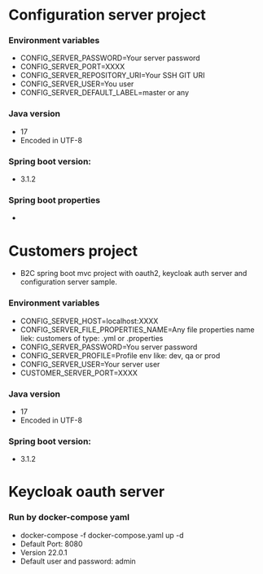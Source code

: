 # Configuration server project

### Environment variables
- CONFIG_SERVER_PASSWORD=Your server password
- CONFIG_SERVER_PORT=XXXX
- CONFIG_SERVER_REPOSITORY_URI=Your SSH GIT URI
- CONFIG_SERVER_USER=You user
- CONFIG_SERVER_DEFAULT_LABEL=master or any

### Java version
- 17
- Encoded in UTF-8

### Spring boot version:
- 3.1.2

### Spring boot properties
- 

# Customers project
- B2C spring boot mvc project with oauth2, keycloak auth server and configuration server sample.

### Environment variables
- CONFIG_SERVER_HOST=localhost:XXXX
- CONFIG_SERVER_FILE_PROPERTIES_NAME=Any file properties name liek: customers of type: .yml or .properties
- CONFIG_SERVER_PASSWORD=You server password
- CONFIG_SERVER_PROFILE=Profile env like: dev, qa or prod
- CONFIG_SERVER_USER=Your server user
- CUSTOMER_SERVER_PORT=XXXX

### Java version
- 17
- Encoded in UTF-8

### Spring boot version:
- 3.1.2

# Keycloak oauth server

### Run by docker-compose yaml
- docker-compose -f docker-compose.yaml up -d
- Default Port: 8080
- Version 22.0.1
- Default user and password: admin
